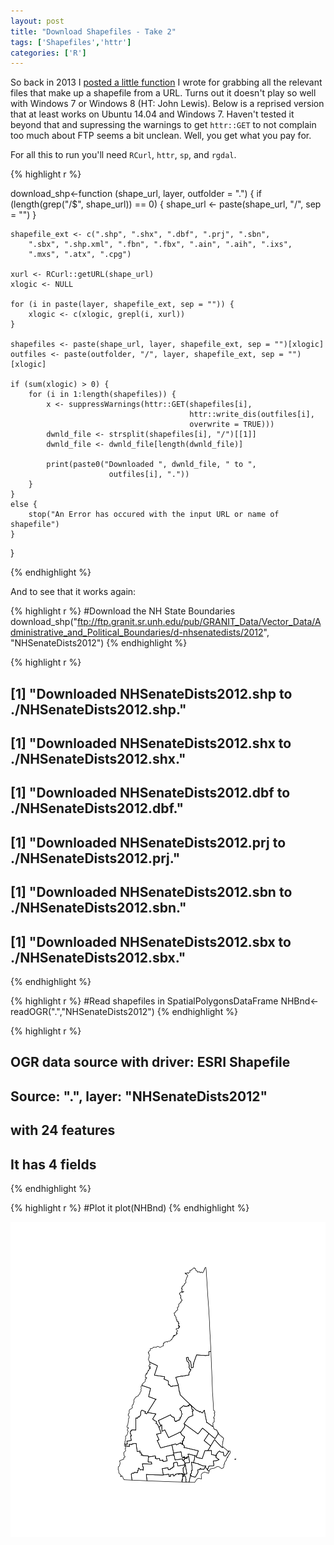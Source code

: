 ```yaml
---
layout: post
title: "Download Shapefiles - Take 2"
tags: ['Shapefiles','httr']
categories: ['R']
---
```




So back in 2013 I [posted a little function](https://landeco2point0.wordpress.com/2013/09/30/an-r-function-to-download-shapefiles/) I wrote for grabbing all the relevant files that make up a shapefile from a URL.  Turns out it doesn't play so well with Windows 7 or Windows 8 (HT: John Lewis).  Below is a reprised version that at least works on Ubuntu 14.04 and Windows 7.  Haven't tested it beyond that and supressing the warnings to get `httr::GET` to not complain too much about FTP seems a bit unclean.  Well, you get what you pay for. 

For all this to run you'll need `RCurl`, `httr`, `sp`, and `rgdal`.


{% highlight r %}

download_shp<-function (shape_url, layer, outfolder = ".") 
{
    if (length(grep("/$", shape_url)) == 0) {
        shape_url <- paste(shape_url, "/", sep = "")
    }
    
    shapefile_ext <- c(".shp", ".shx", ".dbf", ".prj", ".sbn", 
        ".sbx", ".shp.xml", ".fbn", ".fbx", ".ain", ".aih", ".ixs", 
        ".mxs", ".atx", ".cpg")
    
    xurl <- RCurl::getURL(shape_url)
    xlogic <- NULL
    
    for (i in paste(layer, shapefile_ext, sep = "")) {
        xlogic <- c(xlogic, grepl(i, xurl))
    }
    
    shapefiles <- paste(shape_url, layer, shapefile_ext, sep = "")[xlogic]
    outfiles <- paste(outfolder, "/", layer, shapefile_ext, sep = "")[xlogic]
    
    if (sum(xlogic) > 0) {
        for (i in 1:length(shapefiles)) {
            x <- suppressWarnings(httr::GET(shapefiles[i], 
                                            httr::write_dis(outfiles[i],
                                            overwrite = TRUE)))
            dwnld_file <- strsplit(shapefiles[i], "/")[[1]]
            dwnld_file <- dwnld_file[length(dwnld_file)]
            
            print(paste0("Downloaded ", dwnld_file, " to ", 
                          outfiles[i], "."))
        }
    }
    else {
        stop("An Error has occured with the input URL or name of shapefile")
    }
}


{% endhighlight %}

And to see that it works again:


{% highlight r %}
#Download the NH State Boundaries
download_shp("ftp://ftp.granit.sr.unh.edu/pub/GRANIT_Data/Vector_Data/Administrative_and_Political_Boundaries/d-nhsenatedists/2012",
                   "NHSenateDists2012")
{% endhighlight %}

{% highlight r %}
## [1] "Downloaded NHSenateDists2012.shp to ./NHSenateDists2012.shp."
## [1] "Downloaded NHSenateDists2012.shx to ./NHSenateDists2012.shx."
## [1] "Downloaded NHSenateDists2012.dbf to ./NHSenateDists2012.dbf."
## [1] "Downloaded NHSenateDists2012.prj to ./NHSenateDists2012.prj."
## [1] "Downloaded NHSenateDists2012.sbn to ./NHSenateDists2012.sbn."
## [1] "Downloaded NHSenateDists2012.sbx to ./NHSenateDists2012.sbx."
{% endhighlight %}

{% highlight r %}
#Read shapefiles in SpatialPolygonsDataFrame
NHBnd<-readOGR(".","NHSenateDists2012")
{% endhighlight %}

{% highlight r %}
## OGR data source with driver: ESRI Shapefile 
## Source: ".", layer: "NHSenateDists2012"
## with 24 features
## It has 4 fields
{% endhighlight %}

{% highlight r %}
#Plot it
plot(NHBnd)
{% endhighlight %}

![plot of chunk run_it](figure/run_it-1.png) 
